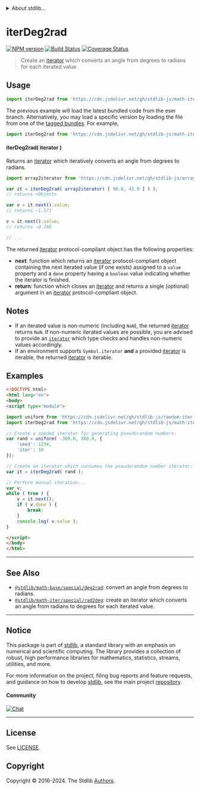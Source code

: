 <!--

@license Apache-2.0

Copyright (c) 2020 The Stdlib Authors.

Licensed under the Apache License, Version 2.0 (the "License");
you may not use this file except in compliance with the License.
You may obtain a copy of the License at

   http://www.apache.org/licenses/LICENSE-2.0

Unless required by applicable law or agreed to in writing, software
distributed under the License is distributed on an "AS IS" BASIS,
WITHOUT WARRANTIES OR CONDITIONS OF ANY KIND, either express or implied.
See the License for the specific language governing permissions and
limitations under the License.

-->


<details>
  <summary>
    About stdlib...
  </summary>
  <p>We believe in a future in which the web is a preferred environment for numerical computation. To help realize this future, we've built stdlib. stdlib is a standard library, with an emphasis on numerical and scientific computation, written in JavaScript (and C) for execution in browsers and in Node.js.</p>
  <p>The library is fully decomposable, being architected in such a way that you can swap out and mix and match APIs and functionality to cater to your exact preferences and use cases.</p>
  <p>When you use stdlib, you can be absolutely certain that you are using the most thorough, rigorous, well-written, studied, documented, tested, measured, and high-quality code out there.</p>
  <p>To join us in bringing numerical computing to the web, get started by checking us out on <a href="https://github.com/stdlib-js/stdlib">GitHub</a>, and please consider <a href="https://opencollective.com/stdlib">financially supporting stdlib</a>. We greatly appreciate your continued support!</p>
</details>

# iterDeg2rad

[![NPM version][npm-image]][npm-url] [![Build Status][test-image]][test-url] [![Coverage Status][coverage-image]][coverage-url] <!-- [![dependencies][dependencies-image]][dependencies-url] -->

> Create an [iterator][mdn-iterator-protocol] which converts an angle from degrees to radians for each iterated value.

<!-- Section to include introductory text. Make sure to keep an empty line after the intro `section` element and another before the `/section` close. -->

<section class="intro">

</section>

<!-- /.intro -->

<!-- Package usage documentation. -->



<section class="usage">

## Usage

```javascript
import iterDeg2rad from 'https://cdn.jsdelivr.net/gh/stdlib-js/math-iter-special-deg2rad@esm/index.mjs';
```
The previous example will load the latest bundled code from the esm branch. Alternatively, you may load a specific version by loading the file from one of the [tagged bundles](https://github.com/stdlib-js/math-iter-special-deg2rad/tags). For example,

```javascript
import iterDeg2rad from 'https://cdn.jsdelivr.net/gh/stdlib-js/math-iter-special-deg2rad@v0.2.1-esm/index.mjs';
```

#### iterDeg2rad( iterator )

Returns an [iterator][mdn-iterator-protocol] which iteratively converts an angle from degrees to radians.

```javascript
import array2iterator from 'https://cdn.jsdelivr.net/gh/stdlib-js/array-to-iterator@esm/index.mjs';

var it = iterDeg2rad( array2iterator( [ 90.0, 45.0 ] ) );
// returns <Object>

var v = it.next().value;
// returns ~1.571

v = it.next().value;
// returns ~0.785

// ...
```

The returned [iterator][mdn-iterator-protocol] protocol-compliant object has the following properties:

-   **next**: function which returns an [iterator][mdn-iterator-protocol] protocol-compliant object containing the next iterated value (if one exists) assigned to a `value` property and a `done` property having a `boolean` value indicating whether the iterator is finished.
-   **return**: function which closes an [iterator][mdn-iterator-protocol] and returns a single (optional) argument in an [iterator][mdn-iterator-protocol] protocol-compliant object.

</section>

<!-- /.usage -->

<!-- Package usage notes. Make sure to keep an empty line after the `section` element and another before the `/section` close. -->

<section class="notes">

## Notes

-   If an iterated value is non-numeric (including `NaN`), the returned [iterator][mdn-iterator-protocol] returns `NaN`. If non-numeric iterated values are possible, you are advised to provide an [`iterator`][mdn-iterator-protocol] which type checks and handles non-numeric values accordingly.
-   If an environment supports `Symbol.iterator` **and** a provided [iterator][mdn-iterator-protocol] is iterable, the returned [iterator][mdn-iterator-protocol] is iterable.

</section>

<!-- /.notes -->

<!-- Package usage examples. -->

<section class="examples">

## Examples

<!-- eslint no-undef: "error" -->

```html
<!DOCTYPE html>
<html lang="en">
<body>
<script type="module">

import uniform from 'https://cdn.jsdelivr.net/gh/stdlib-js/random-iter-uniform@esm/index.mjs';
import iterDeg2rad from 'https://cdn.jsdelivr.net/gh/stdlib-js/math-iter-special-deg2rad@esm/index.mjs';

// Create a seeded iterator for generating pseudorandom numbers:
var rand = uniform( -360.0, 360.0, {
    'seed': 1234,
    'iter': 10
});

// Create an iterator which consumes the pseudorandom number iterator:
var it = iterDeg2rad( rand );

// Perform manual iteration...
var v;
while ( true ) {
    v = it.next();
    if ( v.done ) {
        break;
    }
    console.log( v.value );
}

</script>
</body>
</html>
```

</section>

<!-- /.examples -->

<!-- Section to include cited references. If references are included, add a horizontal rule *before* the section. Make sure to keep an empty line after the `section` element and another before the `/section` close. -->

<section class="references">

</section>

<!-- /.references -->

<!-- Section for related `stdlib` packages. Do not manually edit this section, as it is automatically populated. -->

<section class="related">

* * *

## See Also

-   <span class="package-name">[`@stdlib/math-base/special/deg2rad`][@stdlib/math/base/special/deg2rad]</span><span class="delimiter">: </span><span class="description">convert an angle from degrees to radians.</span>
-   <span class="package-name">[`@stdlib/math-iter/special/rad2deg`][@stdlib/math/iter/special/rad2deg]</span><span class="delimiter">: </span><span class="description">create an iterator which converts an angle from radians to degrees for each iterated value.</span>

</section>

<!-- /.related -->

<!-- Section for all links. Make sure to keep an empty line after the `section` element and another before the `/section` close. -->


<section class="main-repo" >

* * *

## Notice

This package is part of [stdlib][stdlib], a standard library with an emphasis on numerical and scientific computing. The library provides a collection of robust, high performance libraries for mathematics, statistics, streams, utilities, and more.

For more information on the project, filing bug reports and feature requests, and guidance on how to develop [stdlib][stdlib], see the main project [repository][stdlib].

#### Community

[![Chat][chat-image]][chat-url]

---

## License

See [LICENSE][stdlib-license].


## Copyright

Copyright &copy; 2016-2024. The Stdlib [Authors][stdlib-authors].

</section>

<!-- /.stdlib -->

<!-- Section for all links. Make sure to keep an empty line after the `section` element and another before the `/section` close. -->

<section class="links">

[npm-image]: http://img.shields.io/npm/v/@stdlib/math-iter-special-deg2rad.svg
[npm-url]: https://npmjs.org/package/@stdlib/math-iter-special-deg2rad

[test-image]: https://github.com/stdlib-js/math-iter-special-deg2rad/actions/workflows/test.yml/badge.svg?branch=v0.2.1
[test-url]: https://github.com/stdlib-js/math-iter-special-deg2rad/actions/workflows/test.yml?query=branch:v0.2.1

[coverage-image]: https://img.shields.io/codecov/c/github/stdlib-js/math-iter-special-deg2rad/main.svg
[coverage-url]: https://codecov.io/github/stdlib-js/math-iter-special-deg2rad?branch=main

<!--

[dependencies-image]: https://img.shields.io/david/stdlib-js/math-iter-special-deg2rad.svg
[dependencies-url]: https://david-dm.org/stdlib-js/math-iter-special-deg2rad/main

-->

[chat-image]: https://img.shields.io/gitter/room/stdlib-js/stdlib.svg
[chat-url]: https://app.gitter.im/#/room/#stdlib-js_stdlib:gitter.im

[stdlib]: https://github.com/stdlib-js/stdlib

[stdlib-authors]: https://github.com/stdlib-js/stdlib/graphs/contributors

[umd]: https://github.com/umdjs/umd
[es-module]: https://developer.mozilla.org/en-US/docs/Web/JavaScript/Guide/Modules

[deno-url]: https://github.com/stdlib-js/math-iter-special-deg2rad/tree/deno
[deno-readme]: https://github.com/stdlib-js/math-iter-special-deg2rad/blob/deno/README.md
[umd-url]: https://github.com/stdlib-js/math-iter-special-deg2rad/tree/umd
[umd-readme]: https://github.com/stdlib-js/math-iter-special-deg2rad/blob/umd/README.md
[esm-url]: https://github.com/stdlib-js/math-iter-special-deg2rad/tree/esm
[esm-readme]: https://github.com/stdlib-js/math-iter-special-deg2rad/blob/esm/README.md
[branches-url]: https://github.com/stdlib-js/math-iter-special-deg2rad/blob/main/branches.md

[stdlib-license]: https://raw.githubusercontent.com/stdlib-js/math-iter-special-deg2rad/main/LICENSE

[mdn-iterator-protocol]: https://developer.mozilla.org/en-US/docs/Web/JavaScript/Reference/Iteration_protocols#The_iterator_protocol

<!-- <related-links> -->

[@stdlib/math/base/special/deg2rad]: https://github.com/stdlib-js/math-base-special-deg2rad/tree/esm

[@stdlib/math/iter/special/rad2deg]: https://github.com/stdlib-js/math-iter-special-rad2deg/tree/esm

<!-- </related-links> -->

</section>

<!-- /.links -->
